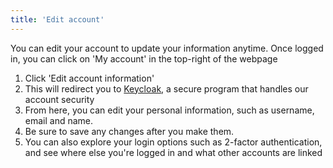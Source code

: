 ```yaml
---
title: 'Edit account'
---
```


You can edit your account to update your information anytime. Once logged in, you can click on 'My account' in the top-right of the webpage

1. Click 'Edit account information'
2. This will redirect you to [Keycloak](../../reference/glossary/#keycloak), a secure program that handles our account security
3. From here, you can edit your personal information, such as username, email and name.
4. Be sure to save any changes after you make them.
5. You can also explore your login options such as 2-factor authentication, and see where else you're logged in and what other accounts are linked
